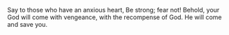 Say to those who have an anxious heart, Be strong; fear not! Behold, your God will come with vengeance, with the recompense of God. He will come and save you.
